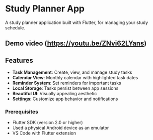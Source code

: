 # Study Planner App 

A study planner application built with Flutter, for managing your study schedule.

## Demo video (https://youtu.be/ZNvi62LYans)

## Features

- **Task Management**: Create, view, and manage study tasks
-  **Calendar View**: Monthly calendar with highlighted task dates
-  **Reminder System**: Set reminders for important tasks
-  **Local Storage**: Tasks persist between app sessions
-  **Beautiful UI**: Visually appealing aesthetic
-  **Settings**: Customize app behavior and notifications


### Prerequisites

- Flutter SDK (version 2.0 or higher)
- Used a physical Android device as an emulator
- VS Code with Flutter extension

